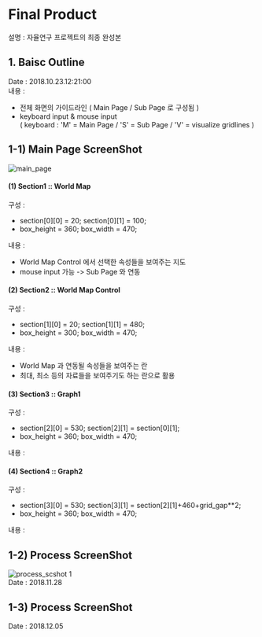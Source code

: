 # Final Product  
설명 : 자율연구 프로젝트의 최종 완성본  
  
## 1. Baisc Outline  
Date : 2018.10.23.12:21:00  
내용 :  
  - 전체 화면의 가이드라인 ( Main Page / Sub Page 로 구성됨 )  
  - keyboard input & mouse input  
  ( keyboard : 'M' = Main Page / 'S' = Sub Page / 'V' = visualize gridlines )  
  
## 1-1) Main Page ScreenShot
![main_page](https://user-images.githubusercontent.com/42968884/47333610-7f240f00-d6be-11e8-812a-bb090a400906.JPG)  
#### (1) Section1 :: World Map  
구성 :  
- section[0][0] = 20; section[0][1] = 100;  
- box_height = 360; box_width = 470;  

내용 :  
- World Map Control 에서 선택한 속성들을 보여주는 지도  
- mouse input 가능 -> Sub Page 와 연동  

#### (2) Section2 :: World Map Control  
구성 :  
- section[1][0] = 20; section[1][1] = 480;  
- box_height = 300; box_width = 470;  

내용 :  
- World Map 과 연동될 속성들을 보여주는 란  
- 최대, 최소 등의 자료들을 보여주기도 하는 란으로 활용   

#### (3) Section3 :: Graph1  
구성 :  
- section[2][0] = 530; section[2][1] = section[0][1];  
- box_height = 360; box_width = 470;  

내용 :  

#### (4) Section4 :: Graph2  
구성 :  
- section[3][0] = 530; section[3][1] = section[2][1]+460+grid_gap**2;  
- box_height = 360; box_width = 470;  

내용 :  

## 1-2) Process ScreenShot  
![process_scshot 1](https://user-images.githubusercontent.com/42968884/49132295-19f7b500-f31f-11e8-8e4b-7c624d2562dc.JPG)  
Date : 2018.11.28  

## 1-3) Process ScreenShot  
Date : 2018.12.05  

